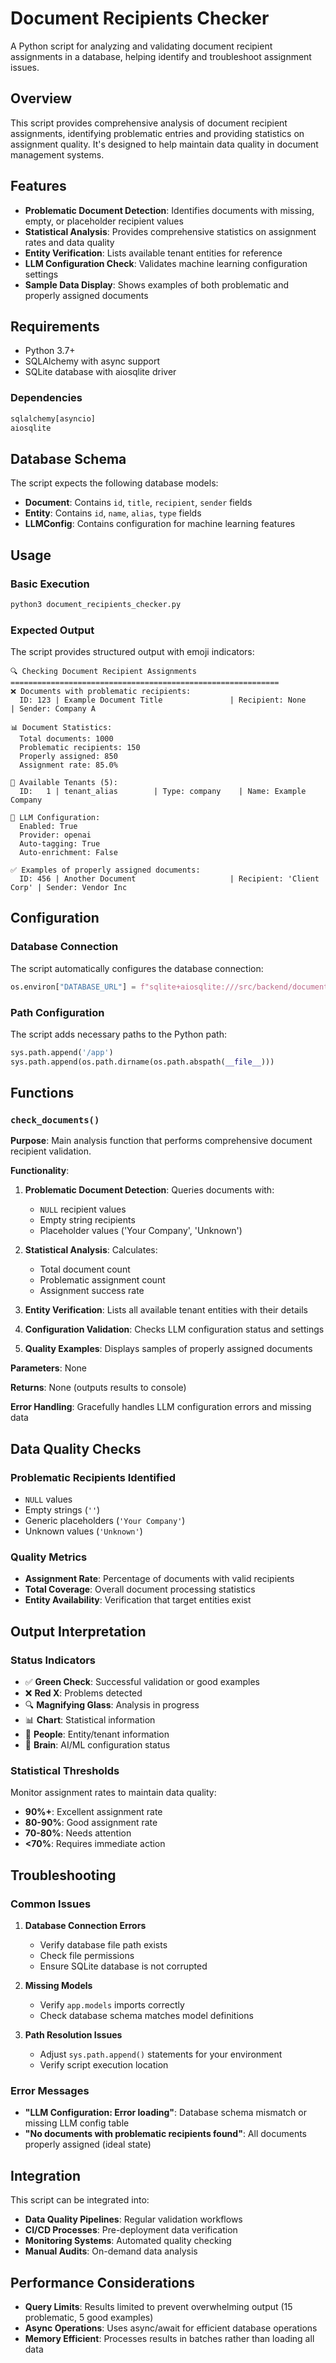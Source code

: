 <!--
This documentation was auto-generated by Claude on 2025-06-01T06-14-23.
Source file: ./src/backend/check_documents.py
-->

# Document Recipients Checker

A Python script for analyzing and validating document recipient assignments in a database, helping identify and troubleshoot assignment issues.

## Overview

This script provides comprehensive analysis of document recipient assignments, identifying problematic entries and providing statistics on assignment quality. It's designed to help maintain data quality in document management systems.

## Features

- **Problematic Document Detection**: Identifies documents with missing, empty, or placeholder recipient values
- **Statistical Analysis**: Provides comprehensive statistics on assignment rates and data quality
- **Entity Verification**: Lists available tenant entities for reference
- **LLM Configuration Check**: Validates machine learning configuration settings
- **Sample Data Display**: Shows examples of both problematic and properly assigned documents

## Requirements

- Python 3.7+
- SQLAlchemy with async support
- SQLite database with aiosqlite driver

### Dependencies

```python
sqlalchemy[asyncio]
aiosqlite
```

## Database Schema

The script expects the following database models:

- **Document**: Contains `id`, `title`, `recipient`, `sender` fields
- **Entity**: Contains `id`, `name`, `alias`, `type` fields  
- **LLMConfig**: Contains configuration for machine learning features

## Usage

### Basic Execution

```bash
python3 document_recipients_checker.py
```

### Expected Output

The script provides structured output with emoji indicators:

```
🔍 Checking Document Recipient Assignments
============================================================
❌ Documents with problematic recipients:
  ID: 123 | Example Document Title               | Recipient: None     | Sender: Company A
  
📊 Document Statistics:
  Total documents: 1000
  Problematic recipients: 150
  Properly assigned: 850
  Assignment rate: 85.0%

👥 Available Tenants (5):
  ID:   1 | tenant_alias        | Type: company    | Name: Example Company

🧠 LLM Configuration:
  Enabled: True
  Provider: openai
  Auto-tagging: True
  Auto-enrichment: False

✅ Examples of properly assigned documents:
  ID: 456 | Another Document                     | Recipient: 'Client Corp' | Sender: Vendor Inc
```

## Configuration

### Database Connection

The script automatically configures the database connection:

```python
os.environ["DATABASE_URL"] = f"sqlite+aiosqlite:///src/backend/documents.db"
```

### Path Configuration

The script adds necessary paths to the Python path:

```python
sys.path.append('/app')
sys.path.append(os.path.dirname(os.path.abspath(__file__)))
```

## Functions

### `check_documents()`

**Purpose**: Main analysis function that performs comprehensive document recipient validation.

**Functionality**:
1. **Problematic Document Detection**: Queries documents with:
   - `NULL` recipient values
   - Empty string recipients
   - Placeholder values ('Your Company', 'Unknown')

2. **Statistical Analysis**: Calculates:
   - Total document count
   - Problematic assignment count
   - Assignment success rate

3. **Entity Verification**: Lists all available tenant entities with their details

4. **Configuration Validation**: Checks LLM configuration status and settings

5. **Quality Examples**: Displays samples of properly assigned documents

**Parameters**: None

**Returns**: None (outputs results to console)

**Error Handling**: Gracefully handles LLM configuration errors and missing data

## Data Quality Checks

### Problematic Recipients Identified

- `NULL` values
- Empty strings (`''`)
- Generic placeholders (`'Your Company'`)
- Unknown values (`'Unknown'`)

### Quality Metrics

- **Assignment Rate**: Percentage of documents with valid recipients
- **Total Coverage**: Overall document processing statistics
- **Entity Availability**: Verification that target entities exist

## Output Interpretation

### Status Indicators

- ✅ **Green Check**: Successful validation or good examples
- ❌ **Red X**: Problems detected
- 🔍 **Magnifying Glass**: Analysis in progress
- 📊 **Chart**: Statistical information  
- 👥 **People**: Entity/tenant information
- 🧠 **Brain**: AI/ML configuration status

### Statistical Thresholds

Monitor assignment rates to maintain data quality:
- **90%+**: Excellent assignment rate
- **80-90%**: Good assignment rate  
- **70-80%**: Needs attention
- **<70%**: Requires immediate action

## Troubleshooting

### Common Issues

1. **Database Connection Errors**
   - Verify database file path exists
   - Check file permissions
   - Ensure SQLite database is not corrupted

2. **Missing Models**
   - Verify `app.models` imports correctly
   - Check database schema matches model definitions

3. **Path Resolution Issues**
   - Adjust `sys.path.append()` statements for your environment
   - Verify script execution location

### Error Messages

- **"LLM Configuration: Error loading"**: Database schema mismatch or missing LLM config table
- **"No documents with problematic recipients found"**: All documents properly assigned (ideal state)

## Integration

This script can be integrated into:

- **Data Quality Pipelines**: Regular validation workflows
- **CI/CD Processes**: Pre-deployment data verification
- **Monitoring Systems**: Automated quality checking
- **Manual Audits**: On-demand data analysis

## Performance Considerations

- **Query Limits**: Results limited to prevent overwhelming output (15 problematic, 5 good examples)
- **Async Operations**: Uses async/await for efficient database operations
- **Memory Efficient**: Processes results in batches rather than loading all data